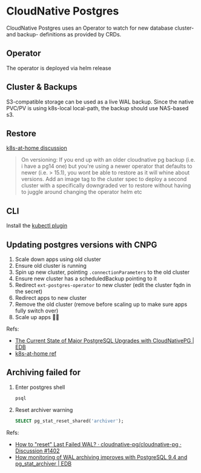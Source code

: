 # CloudNative Postgres

CloudNative Postgres uses an Operator to watch for new database cluster- and backup- definitions
as provided by CRDs.

## Operator

The operator is deployed via helm release

## Cluster & Backups

S3-compatible storage can be used as a live WAL backup.
Since the native PVC/PV is using k8s-local local-path, the backup should use NAS-based s3.

## Restore

[k8s-at-home discussion](https://discord.com/channels/673534664354430999/1036720267474509885)

> On versioning:
> If you end up with an older cloudnative pg backup (i.e. i have a pg14 one) but you're using a
> newer operator that defaults to newer (i.e. > 15.1), you wont be able to restore as it will whine about versions.
> Add an image tag to the cluster spec to deploy a second cluster with a specifically downgraded ver to restore
> without having to juggle around changing the operator helm etc

## CLI

Install the [kubectl plugin](https://cloudnative-pg.io/documentation/1.18/cnpg-plugin/)

## Updating postgres versions with CNPG

1. Scale down apps using old cluster
2. Ensure old cluster is running
3. Spin up new cluster, pointing `.connectionParameters` to the old cluster
4. Ensure new cluster has a scheduledBackup pointing to it
5. Redirect `ext-postgres-operator` to new cluster (edit the cluster fqdn in the secret)
6. Redirect apps to new cluster
7. Remove the old cluster (remove before scaling up to make sure apps fully switch over)
8. Scale up apps 🤞🏼

Refs:

- [The Current State of Major PostgreSQL Upgrades with CloudNativePG | EDB](https://www.enterprisedb.com/blog/current-state-major-postgresql-upgrades-cloudnativepg-kubernetes)
- [k8s-at-home ref](https://github.com/onedr0p/home-ops/issues/4448#issuecomment-1430440044)

## Archiving failed for

1. Enter postgres shell

   ```sh
   psql
   ```

2. Reset archiver warning

   ```sql
   SELECT pg_stat_reset_shared('archiver');
   ```

Refs:

- [How to "reset" Last Failed WAL? · cloudnative-pg/cloudnative-pg · Discussion #1402](https://github.com/cloudnative-pg/cloudnative-pg/discussions/1402)
- [How monitoring of WAL archiving improves with PostgreSQL 9.4 and pg_stat_archiver | EDB](https://www.enterprisedb.com/blog/how-monitoring-wal-archiving-improves-postgresql-94-and-pgstatarchiver)
